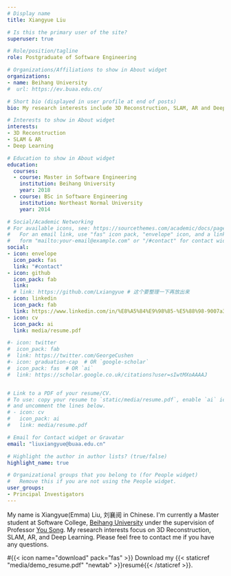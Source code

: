 ```yaml
---
# Display name
title: Xiangyue Liu

# Is this the primary user of the site?
superuser: true

# Role/position/tagline
role: Postgraduate of Software Engineering

# Organizations/Affiliations to show in About widget
organizations:
- name: Beihang University
#  url: https://ev.buaa.edu.cn/

# Short bio (displayed in user profile at end of posts)
bio: My research interests include 3D Reconstruction, SLAM, AR and Deep Learning.

# Interests to show in About widget
interests:
- 3D Reconstruction
- SLAM & AR
- Deep Learning

# Education to show in About widget
education:
  courses:
  - course: Master in Software Engineering
    institution: Beihang University
    year: 2018
  - course: BSc in Software Engineering
    institution: Northeast Normal University
    year: 2014

# Social/Academic Networking
# For available icons, see: https://sourcethemes.com/academic/docs/page-builder/#icons
#   For an email link, use "fas" icon pack, "envelope" icon, and a link in the
#   form "mailto:your-email@example.com" or "/#contact" for contact widget.
social:
- icon: envelope
  icon_pack: fas
  link: "#contact"
- icon: github
  icon_pack: fab
  link:
  # link: https://github.com/Lxiangyue # 这个要整理一下再放出来
- icon: linkedin
  icon_pack: fab
  link: https://www.linkedin.com/in/%E8%A5%84%E9%98%85-%E5%88%98-9007a3190/
- icon: cv
  icon_pack: ai
  link: media/resume.pdf

#- icon: twitter
#  icon_pack: fab
#  link: https://twitter.com/GeorgeCushen
#- icon: graduation-cap  # OR `google-scholar`
#  icon_pack: fas  # OR `ai`
#  link: https://scholar.google.co.uk/citations?user=sIwtMXoAAAAJ


# Link to a PDF of your resume/CV.
# To use: copy your resume to `static/media/resume.pdf`, enable `ai` icons in `params.toml`, 
# and uncomment the lines below.
# - icon: cv
#   icon_pack: ai
#   link: media/resume.pdf

# Email for Contact widget or Gravatar
email: "liuxiangyue@buaa.edu.cn"

# Highlight the author in author lists? (true/false)
highlight_name: true

# Organizational groups that you belong to (for People widget)
#   Remove this if you are not using the People widget.
user_groups:
- Principal Investigators
---
```


My name is Xiangyue(Emma) Liu, 刘襄阅 in Chinese. I'm currently a Master student at Software College, [Beihang University](https://ev.buaa.edu.cn/) under the supervision of Professor [You Song](http://t.beihangsoft.cn/songyou/). My research interests focus on 3D Reconstruction, SLAM, AR, and Deep Learning. Please feel free to contact me if you have any questions.

#{{< icon name="download" pack="fas" >}} Download my {{< staticref "media/demo_resume.pdf" "newtab" >}}resumé{{< /staticref >}}.
